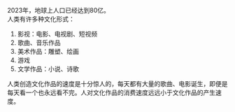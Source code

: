 2023年，地球上人口已经达到80亿。  
人类有许多种文化形式：
1. 影视：电影、电视剧、短视频
2. 歌曲、音乐作品
3. 美术作品：雕塑、绘画
4. 游戏
5. 文学作品：小说、诗歌

人类创造文化作品的速度是十分惊人的，每天都有大量的歌曲、电影诞生，即便是每天看一个也永远看不完。人对文化作品的消费速度远远小于文化作品的产生速度。  